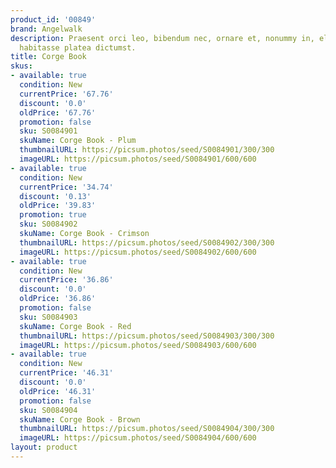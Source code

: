 ```yaml
---
product_id: '00849'
brand: Angelwalk
description: Praesent orci leo, bibendum nec, ornare et, nonummy in, elit. In hac
  habitasse platea dictumst.
title: Corge Book
skus:
- available: true
  condition: New
  currentPrice: '67.76'
  discount: '0.0'
  oldPrice: '67.76'
  promotion: false
  sku: S0084901
  skuName: Corge Book - Plum
  thumbnailURL: https://picsum.photos/seed/S0084901/300/300
  imageURL: https://picsum.photos/seed/S0084901/600/600
- available: true
  condition: New
  currentPrice: '34.74'
  discount: '0.13'
  oldPrice: '39.83'
  promotion: true
  sku: S0084902
  skuName: Corge Book - Crimson
  thumbnailURL: https://picsum.photos/seed/S0084902/300/300
  imageURL: https://picsum.photos/seed/S0084902/600/600
- available: true
  condition: New
  currentPrice: '36.86'
  discount: '0.0'
  oldPrice: '36.86'
  promotion: false
  sku: S0084903
  skuName: Corge Book - Red
  thumbnailURL: https://picsum.photos/seed/S0084903/300/300
  imageURL: https://picsum.photos/seed/S0084903/600/600
- available: true
  condition: New
  currentPrice: '46.31'
  discount: '0.0'
  oldPrice: '46.31'
  promotion: false
  sku: S0084904
  skuName: Corge Book - Brown
  thumbnailURL: https://picsum.photos/seed/S0084904/300/300
  imageURL: https://picsum.photos/seed/S0084904/600/600
layout: product
---
```

